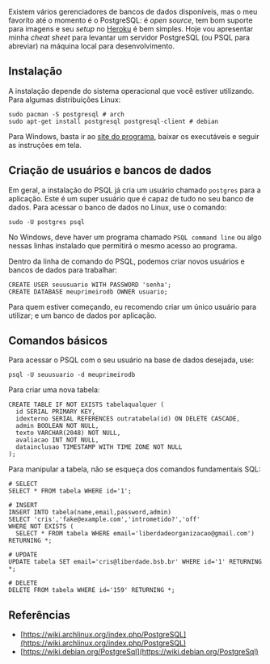 Existem vários gerenciadores de bancos de dados disponíveis, mas o meu favorito até o momento é o PostgreSQL: é *open source*, tem bom suporte para imagens e seu *setup* no [Heroku](https://www.heroku.com/) é bem simples. Hoje vou apresentar minha *cheat sheet* para levantar um servidor PostgreSQL (ou PSQL para abreviar) na máquina local para desenvolvimento.

## Instalação

A instalação depende do sistema operacional que você estiver utilizando. Para algumas distribuições Linux:

    sudo pacman -S postgresql # arch
    sudo apt-get install postgresql postgresql-client # debian

Para Windows, basta ir ao [site do programa](https://www.postgresql.org/download/windows/), baixar os executáveis e seguir as instruções em tela.

## Criação de usuários e bancos de dados

Em geral, a instalação do PSQL já cria um usuário chamado `postgres` para a aplicação. Este é um super usuário que é capaz de tudo no seu banco de dados. Para acessar o banco de dados no Linux, use o comando:

    sudo -U postgres psql

No Windows, deve haver um programa chamado `PSQL command line` ou algo nessas linhas instalado que permitirá o mesmo acesso ao programa.

Dentro da linha de comando do PSQL, podemos criar novos usuários e bancos de dados para trabalhar:

    CREATE USER seuusuario WITH PASSWORD 'senha';
    CREATE DATABASE meuprimeirodb OWNER usuario;

Para quem estiver começando, eu recomendo criar um único usuário para utilizar; e um banco de dados por aplicação.

## Comandos básicos

Para acessar o PSQL com o seu usuário na base de dados desejada, use:

    psql -U seuusuario -d meuprimeirodb

Para criar uma nova tabela:

    CREATE TABLE IF NOT EXISTS tabelaqualquer (
      id SERIAL PRIMARY KEY,
      idexterno SERIAL REFERENCES outratabela(id) ON DELETE CASCADE,
      admin BOOLEAN NOT NULL,
      texto VARCHAR(2048) NOT NULL,
      avaliacao INT NOT NULL,
      datainclusao TIMESTAMP WITH TIME ZONE NOT NULL
    );

Para manipular a tabela, não se esqueça dos comandos fundamentais SQL:

    # SELECT
    SELECT * FROM tabela WHERE id='1';

    # INSERT
    INSERT INTO tabela(name,email,password,admin)
    SELECT 'cris','fake@example.com','intrometido?','off'
    WHERE NOT EXISTS (
      SELECT * FROM tabela WHERE email='liberdadeorganizacao@gmail.com')
    RETURNING *;

    # UPDATE
    UPDATE tabela SET email='cris@liberdade.bsb.br' WHERE id='1' RETURNING *;

    # DELETE
    DELETE FROM tabela WHERE id='159' RETURNING *;

## Referências

- [https://wiki.archlinux.org/index.php/PostgreSQL](https://wiki.archlinux.org/index.php/PostgreSQL)
- [https://wiki.debian.org/PostgreSql](https://wiki.debian.org/PostgreSql)
